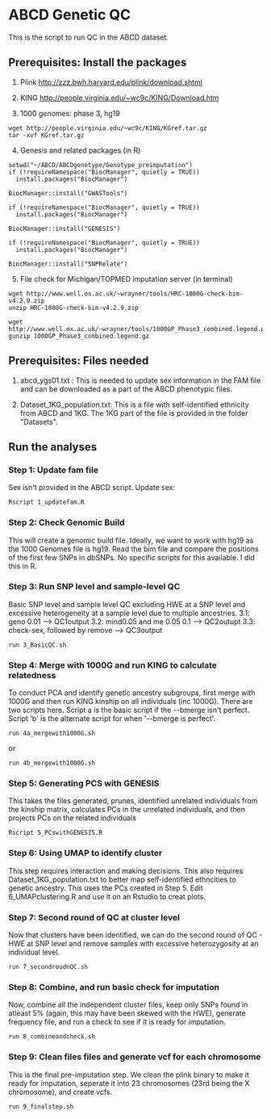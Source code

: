 # ABCD Genetic QC

This is the script to run QC in the ABCD dataset.

## Prerequisites: Install the packages

1. Plink
http://zzz.bwh.harvard.edu/plink/download.shtml

2. KING
http://people.virginia.edu/~wc9c/KING/Download.htm

3. 1000 genomes: phase 3, hg19
```{bash}
wget http://people.virginia.edu/~wc9c/KING/KGref.tar.gz
tar -xvf KGref.tar.gz
```

4. Genesis and related packages (in R)
```{R}
setwd("~/ABCD/ABCDgenotype/Genotype_preimputation")
if (!requireNamespace("BiocManager", quietly = TRUE))
  install.packages("BiocManager")

BiocManager::install("GWASTools")

if (!requireNamespace("BiocManager", quietly = TRUE))
  install.packages("BiocManager")

BiocManager::install("GENESIS")

if (!requireNamespace("BiocManager", quietly = TRUE))
  install.packages("BiocManager")

BiocManager::install("SNPRelate")
```

5. File check for Michigan/TOPMED imputation server (in terminal)
```{bash}
wget http://www.well.ox.ac.uk/~wrayner/tools/HRC-1000G-check-bim-v4.2.9.zip
unzip HRC-1000G-check-bim-v4.2.9.zip

wget http://www.well.ox.ac.uk/~wrayner/tools/1000GP_Phase3_combined.legend.gz
gunzip 1000GP_Phase3_combined.legend.gz
````

## Prerequisites: Files needed
1. abcd_ygs01.txt : This is needed to update sex information in the FAM file and can be downloaded as a part of the ABCD phenotypic files.

2. Dataset_1KG_population.txt: This is a file with self-identified ethnicity from ABCD and 1KG. The 1KG part of the file is provided in the folder "Datasets".

## Run the analyses

### Step 1: Update fam file
Sex isn't provided in the ABCD script. Update sex:

```{bash}
Rscript 1_updatefam.R
```

### Step 2: Check Genomic Build
This will create a genomic build file. Ideally, we want to work with hg19 as the 1000 Genomes file is hg19. Read the bim file and compare the positions of the first few SNPs in dbSNPs. No specific scripts for this available. I did this in R. 

### Step 3: Run SNP level and sample-level QC
Basic SNP level and sample level QC excluding HWE at a SNP level and excessive heterogeneity at a sample level due to multiple ancestries.
3.1: geno 0.01 --> QC1output
3.2: mind0.05 and me 0.05 0.1 --> QC2outupt
3.3: check-sex, followed by remove --> QC3output

```{bash}
run 3_BasicQC.sh
```

### Step 4: Merge with 1000G and run KING to calculate relatedness
To conduct PCA and identify genetic ancestry subgroups, first merge with 1000G and then run KING kinship on all individuals (inc 1000G).
There are two scripts here. Script a is the basic script if the --bmerge isn't perfect. Script 'b' is the alternate script for when '--bmerge is perfect'. 

```{bash}
run 4a_mergewith1000G.sh
```
or 

```{bash}
run 4b_mergewith1000G.sh
```

### Step 5: Generating PCS with GENESIS
This takes the files generated, prunes, identified unrelated individuals from the kinship matrix, calculates PCs in the unrelated individuals, and then projects PCs on the related individuals

```{bash}
Rscript 5_PCswithGENESIS.R
```

### Step 6: Using UMAP to identify cluster
This step requires interaction and making decisions. This also requires Dataset_1KG_population.txt to better map self-identified ethncities to genetic ancestry. This uses the PCs created in Step 5. Edit 6_UMAPclustering.R and use it on an Rstudio to creat plots.


### Step 7: Second round of QC at cluster level
Now that clusters have been identified, we can do the second round of QC - HWE at SNP level and remove samples with excessive heterozygosity at an individual level.

```{bash}
run 7_secondroudnQC.sh
```

### Step 8: Combine, and run basic check for imputation
Now, combine all the independent cluster files, keep only SNPs found in atleast 5% (again, this may have been skewed with the HWE), generate frequency file, and run a check to see if it is ready for imputation.

```{bash}
run 8_combineandcheck.sh
```

### Step 9: Clean files files and generate vcf for each chromosome
This is the final pre-imputation step. We  clean the plink binary to make it ready for imputation, seperate it into 23 chromosomes (23rd being the X chromosome), and create vcfs. 

```{bash}
run 9_finalstep.sh
```

